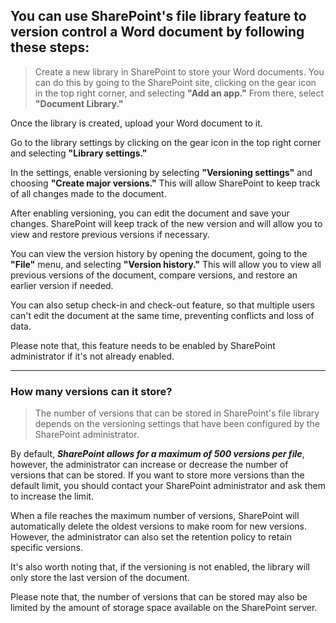 ## You can use SharePoint's file library feature to version control a Word document by following these steps:

> Create a new library in SharePoint to store your Word documents. You can do this by going to the SharePoint site, clicking on the gear icon in the top right corner, and selecting **"Add an app."** From there, select **"Document Library."**

Once the library is created, upload your Word document to it.

Go to the library settings by clicking on the gear icon in the top right corner and selecting **"Library settings."**

In the settings, enable versioning by selecting **"Versioning settings"** and choosing **"Create major versions."** This will allow SharePoint to keep track of all changes made to the document.

After enabling versioning, you can edit the document and save your changes. SharePoint will keep track of the new version and will allow you to view and restore previous versions if necessary.

You can view the version history by opening the document, going to the **"File"** menu, and selecting **"Version history."** This will allow you to view all previous versions of the document, compare versions, and restore an earlier version if needed.

You can also setup check-in and check-out feature, so that multiple users can't edit the document at the same time, preventing conflicts and loss of data.

Please note that, this feature needs to be enabled by SharePoint administrator if it's not already enabled.

<hr>


### How many versions can it store?

> The number of versions that can be stored in SharePoint's file library depends on the versioning settings that have been configured by the SharePoint administrator.

By default, ***SharePoint allows for a maximum of 500 versions per file***, however, the administrator can increase or decrease the number of versions that can be stored. If you want to store more versions than the default limit, you should contact your SharePoint administrator and ask them to increase the limit.

When a file reaches the maximum number of versions, SharePoint will automatically delete the oldest versions to make room for new versions. However, the administrator can also set the retention policy to retain specific versions.

It's also worth noting that, if the versioning is not enabled, the library will only store the last version of the document.

Please note that, the number of versions that can be stored may also be limited by the amount of storage space available on the SharePoint server.




